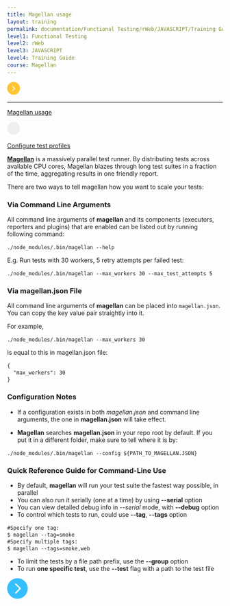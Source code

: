 ```yaml
---
title: Magellan usage
layout: training
permalink: documentation/Functional Testing/rWeb/JAVASCRIPT/Training Guide/Magellan/Magellan usage
level1: Functional Testing
level2: rWeb
level3: JAVASCRIPT
level4: Training Guide
course: Magellan
---
```

<div class="sidebar">
<div class="training-doc-link">
<div class ="training-doc-link-left">
<img class="training-doc-link-left__img" src="/images/training/actived.png" srcset="/images/training/actived@2x.png 2x, /images/training/actived@3x.png 3x" /><hr class="training-doc-link-left__hr training-doc-link-left__hr-pending" /></div>
<p class="training-doc-link__text">
<a class="training-doc-link__text-current" href="./Magellan usage">Magellan usage</a></p>
</div>
<div class="training-doc-link">
<div class ="training-doc-link-left">
<img class="training-doc-link-left__img" src="/images/training/unread.png" srcset="/images/training/unread@2x.png 2x, /images/training/unread@3x.png 3x" /></div>
<p class="training-doc-link__text">
<a class="training-doc-link__text-pending" href="./Configure test profiles">Configure test profiles</a></p>
</div>
</div>
<div class="training-doc-nav-btn">
</div>
<div class="training-content markdown">
<p><a href="https://github.com/TestArmada/magellan"><strong>Magellan</strong></a> is a massively parallel test runner. By distributing tests across available CPU cores, Magellan blazes through long test suites in a fraction of the time, aggregating results in one friendly report.</p>
<p>There are two ways to tell magellan how you want to scale your tests:</p>
<h3>Via Command Line Arguments</h3>
<p>All command line arguments of <strong>magellan</strong> and its components (executors, reporters and plugins) that are enabled can be listed out by running following command:</p>
<pre><code class="language-bash">./node_modules/.bin/magellan --help
</code></pre>
<p>E.g. Run tests with 30 workers, 5 retry attempts per failed test:</p>
<pre><code class="language-bash">./node_modules/.bin/magellan --max_workers 30 --max_test_attempts 5
</code></pre>
<h3>Via magellan.json File</h3>
<p>All command line arguments of <strong>magellan</strong> can be placed into <code>magellan.json</code>. You can copy the key value pair straightly into it.</p>
<p>For example,</p>
<pre><code class="language-bash">./node_modules/.bin/magellan --max_workers 30
</code></pre>
<p>Is equal to this in magellan.json file:</p>
<pre><code class="language-bash">{
  &quot;max_workers&quot;: 30
}
</code></pre>
<h3>Configuration Notes</h3>
<ul>
<li><p>If a configuration exists in both  <em>magellan.json</em>  and command line arguments, the one in  <strong>magellan.json</strong>  will take effect.</p></li>
<li><p><strong>Magellan</strong> searches <strong>magellan.json</strong> in your repo root by default. If you put it in a different folder, make sure to tell where it is by:</p></li>
</ul>
<pre><code class="language-bash">./node_modules/.bin/magellan --config ${PATH_TO_MAGELLAN.JSON}
</code></pre>
<h3>Quick Reference Guide for Command-Line Use</h3>
<ul>
<li>By default,  <strong>magellan</strong> will run your test suite the fastest way possible, in parallel</li>
<li>You can also run it serially (one at a time) by using <strong>--serial</strong> option</li>
<li>You can view detailed debug info in <em>--serial</em> mode, with <strong>--debug</strong> option</li>
<li>To control which tests to run, could use <strong>--tag</strong>, <strong>--tags</strong> option</li>
</ul>
<pre><code class="language-bash">#Specify one tag:
$ magellan --tag=smoke
#Specify multiple tags:
$ magellan --tags=smoke,web
</code></pre>
<ul>
<li>To limit the tests by a file path prefix, use the <strong>--group</strong> option</li>
<li>To run <strong>one specific test</strong>, use the <strong>--test</strong> flag with a path to the test file</li>
</ul>
</div>
<div class="training-doc-nav-btn">
<a href="./Configure test profiles"><img src="/images/training/btn-right.png" srcset="/images/training/btn-right@2x.png 2x, /images/training/btn-right@3x.png 3x" /></a>
</div>
